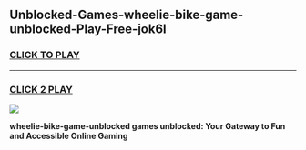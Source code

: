
## Unblocked-Games-wheelie-bike-game-unblocked-Play-Free-jok6l
<h3>
<a href="https://premium76.site?title=wheelie-bike-game-unblocked&ref=18A">CLICK TO PLAY</a></h3>
<hr>

<h3>
<a href="https://premium76.site?title=wheelie-bike-game-unblocked&ref=18A">CLICK 2 PLAY</a>
  
</h3>

<a href="https://premium76.site?title=wheelie-bike-game-unblocked&ref=18A"><img src="https://clearcache.store/games.png"></a>


**wheelie-bike-game-unblocked games unblocked: Your Gateway to Fun and Accessible Online Gaming**
